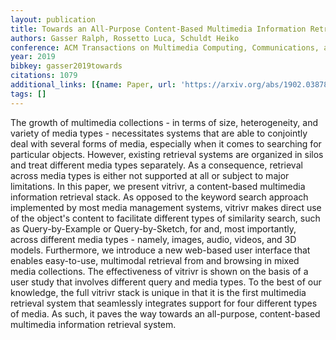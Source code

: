 ```yaml
---
layout: publication
title: Towards an All-Purpose Content-Based Multimedia Information Retrieval System
authors: Gasser Ralph, Rossetto Luca, Schuldt Heiko
conference: ACM Transactions on Multimedia Computing, Communications, and Applications
year: 2019
bibkey: gasser2019towards
citations: 1079
additional_links: [{name: Paper, url: 'https://arxiv.org/abs/1902.03878'}]
tags: []
---
```

The growth of multimedia collections - in terms of size, heterogeneity, and
variety of media types - necessitates systems that are able to conjointly deal
with several forms of media, especially when it comes to searching for
particular objects. However, existing retrieval systems are organized in silos
and treat different media types separately. As a consequence, retrieval across
media types is either not supported at all or subject to major limitations. In
this paper, we present vitrivr, a content-based multimedia information
retrieval stack. As opposed to the keyword search approach implemented by most
media management systems, vitrivr makes direct use of the object's content to
facilitate different types of similarity search, such as Query-by-Example or
Query-by-Sketch, for and, most importantly, across different media types -
namely, images, audio, videos, and 3D models. Furthermore, we introduce a new
web-based user interface that enables easy-to-use, multimodal retrieval from
and browsing in mixed media collections. The effectiveness of vitrivr is shown
on the basis of a user study that involves different query and media types. To
the best of our knowledge, the full vitrivr stack is unique in that it is the
first multimedia retrieval system that seamlessly integrates support for four
different types of media. As such, it paves the way towards an all-purpose,
content-based multimedia information retrieval system.